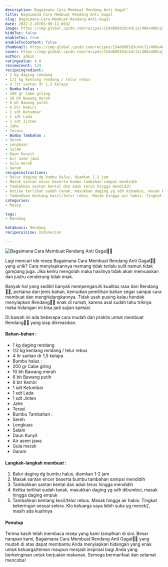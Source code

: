 ```yaml
---
description: Bagaimana Cara Membuat Rendang Anti Gagal"
title: Bagaimana Cara Membuat Rendang Anti Gagal
slug: Bagaimana-Cara-Membuat-Rendang-Anti-Gagal
date: 2022-2-26T03:09:12.063Z
image: https://img-global.cpcdn.com/recipes/154d0893d3c4dc12/400x400cq70/photo.jpg
hideToc: false
enableToc: true
enableTocContent: false
thumbnail: https://img-global.cpcdn.com/recipes/154d0893d3c4dc12/400x400cq70/photo.jpg
cover: https://img-global.cpcdn.com/recipes/154d0893d3c4dc12/400x400cq70/photo.jpg
author: admin
ratingvalue: 4.8
reviewcount: 124
recipeingredient:
- 1 kg daging rendang
- 1/2 kg kentang rendang / telur rebus
- 4 ltr santan dr 1,5 kelapa
- Bumbu halus :
- 200 gr Cabe giling
- 10 bh Bawang merah
- 6 bh Bawang putih
- 6 btr Kemiri
- 1 sdt Ketumbar
- 1 sdt Lada
- 1 sdt Jinten
- Jahe
- Terasi
- Bumbu Tambahan :
- Sereh
- Lengkuas
- Salam
- Daun Kunyit
- Air asem jawa
- Gula merah
- Garam
recipeinstructions:
- Balur daging dg bumbu halus, diamkan 1-2 jam
- Masak santan encer beserta bumbu tambahan sampai mendidih
- Tambahkan santan kental dan aduk terus hingga mendidih
- Ketika terlihat sudah tanak, masukkan daging yg sdh dibumbui, masak hingga daging empuk
- Tambahkan kentang kecil/telur rebus. Masak hingga air habis. Tingkat kekeringan sesuai selera. Klo keluarga saya lebih suka yg mecek2, masih ada kuahnya
categories:
- Resep

tags:
- Rendang

katakunci: Rendang
recipecuisine: Indonesian

---
```


![Bagaimana Cara Membuat Rendang Anti Gagal👩‍🍳](https://img-global.cpcdn.com/recipes/154d0893d3c4dc12/400x400cq70/photo.jpg)

Lagi mencari ide resep Bagaimana Cara Membuat Rendang Anti Gagal👩‍🍳 yang unik? Cara menyiapkannya memang tidak terlalu sulit namun tidak gampang juga. Jika keliru mengolah maka hasilnya tidak akan memuaskan dan justru cenderung tidak enak.

Banyak hal yang sedikit banyak mempengaruhi kualitas rasa dari Rendang👩‍🍳, pertama dari jenis bahan, kemudian pemilihan bahan segar sampai cara membuat dan menghidangkannya. Tidak usah pusing kalau hendak menyiapkan Rendang👩‍🍳 enak di rumah, karena asal sudah tahu triknya maka hidangan ini bisa jadi sajian spesial.

Di bawah ini ada beberapa cara mudah dan praktis untuk membuat Rendang👩‍🍳 yang siap dikreasikan.

<!--inarticleads1-->

#### Bahan-bahan :

- 1 kg daging rendang
- 1/2 kg kentang rendang / telur rebus
- 4 ltr santan dr 1,5 kelapa
- Bumbu halus :
- 200 gr Cabe giling
- 10 bh Bawang merah
- 6 bh Bawang putih
- 6 btr Kemiri
- 1 sdt Ketumbar
- 1 sdt Lada
- 1 sdt Jinten
- Jahe
- Terasi
- Bumbu Tambahan :
- Sereh
- Lengkuas
- Salam
- Daun Kunyit
- Air asem jawa
- Gula merah
- Garam

<!--inarticleads2-->

#### Langkah-langkah membuat :

1. Balur daging dg bumbu halus, diamkan 1-2 jam
1. Masak santan encer beserta bumbu tambahan sampai mendidih
1. Tambahkan santan kental dan aduk terus hingga mendidih
1. Ketika terlihat sudah tanak, masukkan daging yg sdh dibumbui, masak hingga daging empuk
1. Tambahkan kentang kecil/telur rebus. Masak hingga air habis. Tingkat kekeringan sesuai selera. Klo keluarga saya lebih suka yg mecek2, masih ada kuahnya

#### Penutup

Terima kasih telah membaca resep yang kami tampilkan di sini. Besar harapan kami, Bagaimana Cara Membuat Rendang Anti Gagal👩‍🍳 yang mudah di atas dapat membantu Anda menyiapkan hidangan yang enak untuk keluarga/teman maupun menjadi inspirasi bagi Anda yang berkeinginan untuk berjualan makanan. Semoga bermanfaat dan selamat mencoba!